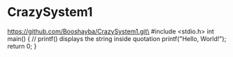 # CrazySystem1
https://github.com/Booshayba/CrazySystem1.git\
#include <stdio.h>
int main() {
   // printf() displays the string inside quotation
   printf("Hello, World!");
   return 0;
}
